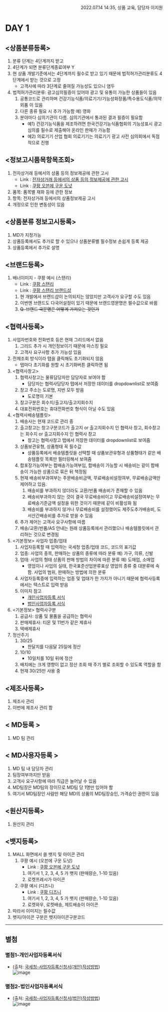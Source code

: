 <div style="text-align: right"> 2022.07.14 14:35, 상품 교육, 담당자 이지원 </div>

# DAY 1

## <상품분류등록>
1. 분류 단계는 4단계까지 받고
2. 4단계가 되면 분류단계종료여부 Y
3. 현 상품 개발기준에서는 4단계까지 필수로 받고 있기 때문에 법적허가관리분류도 4단계에서 받는 것으로 고정
    - 고객사에 따라 3단계로 줄여질 가능성도 있으니 염두
4. 법적허가관리분류: 광고심의필증이 있어야 광고 및 유통이 가능한 상품들이 있음
    1. 공통코드로 관리하며 건강기능식품/의료기기/기능성화장품/특수용도식품/의약외품 이 있음
    2. 다른 종류 필요 시 추가 가능함 예) 영화
    3. 분야마다 심의기관이 다름. 심의기관에서 통과된 결과 필증이 필요함
        - 예1) 건강기능식품을 제조하려면 한국건강기능식품협회의 기능성표시 광고심의를 필수로 제출해야 온라인 판매가 가능함
        - 예2) 의료기기 산업 협회 의료기기는 의료기기 광고 사전 심의회에서 독점적으로 진행


## <정보고시품목항목조회>
1. 전자상거래 등에서의 상품 등의 정보제공에 관한 고시
    * Link : [전자상거래 등에서의 상품 등의 정보제공에 관한 고시][gosilink]
    * Link : [쿠팡 오븐에 구운 도넛][coupangovendonutlink]
2. 품목: 품목별 재화 등에 관한 정보
3. 항목: 전자상거래 등에서의 상품정보제공 고시
4. 개정으로 인한 변동성이 있음


## <상품분류 정보고시등록>
1. MD가 지정가능
2. 상품등록에서도 추가로 할 수 있으나 상품분류별 필수정보 손쉽게 등록 제공
3. 상품등록에서 추가로 설명


## <브랜드등록>
1. 배너이미지 - 쿠팡 예시 (스탠리)
    * Link : [쿠팡 스탠리][coupangstanleylink]
    * Link : [쿠팡 스탠리 브랜드샵][coupangstanleybrandshoplink]
    1. 현 개발에서 브랜드샵이 논의되지는 않았지만 고객사가 요구할 수도 있음
    2. 이번엔 브랜드도 다국어설정이 있기 때문에 브랜드영문명은 필수값으로 바뀜
    3. ~~Q. 브랜드 국문명은 어떻게 가져오는 것인가~~


## <협력사등록>
1. 사업자번호와 전화번호 등은 현재 그리드에서 없음
    1. 그리드 추가 시 개인정보이기 때문에 마스킹 필요
    2. 고객사 요구사항 추가 가능성 있음
2. 전체조회 방식이라 탭을 클릭해도 초기화되지 않음
    - 탭마다 초기화를 원할 시 초기화버튼 클릭하면 됨
3. <협력사창고>
    1. 협력사창고는 물류담당자만 담당자로 보여야 함
        - 담당자는 협력사담당자 탭에서 저장한 데이터를 dropdownlist로 보여줌
    2. 창고 주소는 도로명, 지번 모두 받음
        - 도로명이 기본
    3. 창고구분은 회수지/출고지/출고지회수지
    4. 대표전화번호는 휴대전화번호 형식이 아닐 수도 있음
4. <협력사배송템플릿>
    1. 배송사는 현재 코드로 관리 중
    2. 출고창고는 창고구분코드가 출고지 or 출고지회수지 인 협력사 창고, 회수창고는 회수지 or 출고지회수지 인 협력사 창고
        - 창고는 협력사창고 탭에서 저장한 데이터를 dropdownlist로 보여줌
    3. 상품보관유형, 상품형태 꼭 필수값
        - 상품등록에서 배송템플릿을 선택할 때 상품보관유형과 상품형태가 같은 배송템플릿 목록만 필터링해서 보여줌
    4. 합포장가능여부는 합배송가능여부임, 합배송이 가능할 시 배송비는 같이 합배송이 가능한 상품으로 묶은 뒤 책정됨
    5. 현재 배송비부과여부는 주문배송비금액, 무료배송비설정여부, 무료배송금액만 제어하고 있음.
        1. 배송비를 부과하지 않더라도 교환/반품 배송비가 존재할 수 있음
        2. 배송비부과하지 않는 것이 결국 무료배송비이고 무료배송비설정여부는 무료배송기준금액 설정을 위한 것이기 때문에 같이 비활성화 됨
        3. 배송비를 부과하지 않거나 무료배송비를 설정했어도 제주도추가배송비, 도서산간배송비를 추가로 받을 수 있음
    6. 추가 제어는 고객사 요구사항에 따름
    7. 배송/교환/반품/AS 안내는 원래 상품등록에서 관리했으나 배송템플릿에서 관리하는 것으로 변경됨
5. <기본정보> 사업자 업종/업태
    1. 사업자등록할 때 입력하는 국세청 업종/업태 코드, 코드의 표기값
    2. 업종: 사업의 종목, 판매하는 상품의 종류에 따라 분류 예) 가구, 의류, 신발
    3. 업태: 사업의 형태 상품의 판매 방법의 차이에 따른 분류 예) 도매업, 소매업
        - 영업이나 사업의 실태, 한국표준산업분류표상 영업의 종류 중 대분류에 속함. 사업의 범위, 판매하는 방법에 의한 분류
    4. 사업자등록증에 입력하는 업종 및 업태가 한 가지가 아니기 때문에 협력사등록에서는 텍스트로 입력 받음
    5. 이미지 참고
        - [개인사업자등록 서식](#별첨1-개인사업자등록서식)
        - [법인사업자등록 서식](#별첨2-법인사업자등록서식)
6. <기본정보> 협력사구분
    1. 공급사: 상품 및 물품을 공급하는 협력사
    2. 판매제휴사: 티몬 및 11번가 같은 제휴사
    3. 택배제휴사
7. 정산주기
    1. 30/25
        - 한달치를 다음달 25일에 정산
    2. 10/10
        - 10일치를 10일 뒤에 정산
    3. 배치에는 크게 영향이 없고 정산 조회 때 주기 별로 조회할 수 있도록 역할을 함
    4. 현재 30/25만 사용 중
## <제조사등록>
1. 제조사 관리
2. 이번에 제조사 관리 함


## < MD등록 >
1. MD 팀 관리


## < MD사용자등록 >
1. MD 팀 내 담당자 관리
2. 팀장여부까지만 받음
3. 고객사 요구사항에 따라 직급은 늘어날 수 있음
4. MD팀장은 MD팀의 장이므로 MD팀 당 1명만 있어야 함
5. 여기서 MD팀장인 사람만 해당 MD의 상품의 MD팀장승인, 가격승인 권한이 있음


## <원산지등록>
1. 원산지 관리


## <뱃지등록>
1. MALL 화면에서 쓸 뱃지 및 아이콘 관리
    1. 쿠팡 예시 (오븐에 구운 도넛)
        * Link : [쿠팡 오븐에 구운 도넛][coupangovendonutsearchlink]
        1. 여기서 1, 2, 3, 4, 5 가 뱃지 (판매량순, 1-10 있음)
        2. 로켓프레시가 아이콘
    2. 쿠팡 예시 (디즈니)
        * Link : [쿠팡 디즈니][coupangdisneylink]
        1. 여기서 1, 2, 3, 4, 5 가 뱃지 (판매량순, 1-10 있음)
        2. 로켓와우, 로켓배송, 제트배송이 아이콘
2. 따라서 이미지는 필수값
3. 뱃지/아이콘 구분은 뱃지아이콘구분코드

* * *

## 별첨
### 별첨1-개인사업자등록서식
- (출처: [국세청-사업자등록신청서(개인)작성방법][individualbizformlink])    
![image](../source/imgs/bzmnIndivRegFm1.bmp)

### 별첨2-법인사업자등록서식
- (출처: [국세청-사업자등록신청서(법인)작성방법][companybizformlink])    
![image](../source/imgs/bzmnCoRegFm1.bmp)


<!-- 첨부 링크 -->

[gosilink]: https://www.law.go.kr/%ED%96%89%EC%A0%95%EA%B7%9C%EC%B9%99/%EC%A0%84%EC%9E%90%EC%83%81%EA%B1%B0%EB%9E%98%EB%93%B1%EC%97%90%EC%84%9C%EC%9D%98%EC%83%81%ED%92%88%EB%93%B1%EC%9D%98%EC%A0%95%EB%B3%B4%EC%A0%9C%EA%B3%B5%EC%97%90%EA%B4%80%ED%95%9C%EA%B3%A0%EC%8B%9C

[coupangstanleylink]: https://www.coupang.com/vp/products/1596362803?itemId=3106757208&vendorItemId=71094519712&trcid=370161&traid=home_CategoryBest_C3&sourceType=CATEGORY&categoryId=185704&isAddedCart=

[coupangstanleybrandshoplink]: https://www.coupang.com/np/products/brand-shop?brandName=%EC%8A%A4%ED%83%A0%EB%A6%AC

[coupangovendonutlink]: https://www.coupang.com/vp/products/338238274?itemId=1078116533&vendorItemId=82336003452&q=%EC%98%A4%EB%B8%90%EC%97%90+%EA%B5%AC%EC%9A%B4+%EB%8F%84%EB%84%9B&itemsCount=36&searchId=bd1f88e8c3c446c996d93a3be6c55296&rank=1&isAddedCart=

[coupangovendonutsearchlink]: https://www.coupang.com/np/search?component=&q=%EC%98%A4%EB%B8%90%EC%97%90+%EA%B5%AC%EC%9A%B4+%EB%8F%84%EB%84%9B&channel=user

[coupangdisneylink]: https://www.coupang.com/np/search?component=&q=%EB%94%94%EC%A6%88%EB%8B%88&channel=user

[individualbizformlink]: https://www.nts.go.kr/taxpayer_advocate/na/ntt/selectNttInfo.do?mi=40396&nttSn=1302746

[companybizformlink]: https://www.nts.go.kr/taxpayer_advocate/na/ntt/selectNttInfo.do?mi=40396&nttSn=1302747